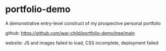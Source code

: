 # portfolio-demo
A demonstrative entry-level construct of my prospective personal portfolio

github: https://github.com/war-child/portfolio-demo/tree/main

website: JS and images failed to load, CSS incomplete, deployment failed 
